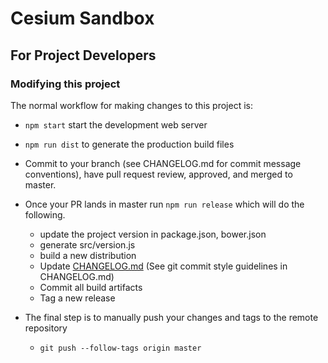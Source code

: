 # Cesium Sandbox

## For Project Developers

### Modifying this project

The normal workflow for making changes to this project is:

  * `npm start` start the development web server
  
  * `npm run dist`  to generate the production build files

  * Commit to your branch (see CHANGELOG.md for commit message conventions), 
    have pull request review, approved, and merged to master.
    
  * Once your PR lands in master run `npm run release` which will do the following. 
    * update the project version in package.json, bower.json
    * generate src/version.js
    * build a new distribution
    * Update [CHANGELOG.md](./CHANGELOG.md) (See git commit style guidelines in CHANGELOG.md)
    * Commit all build artifacts
    * Tag a new release
    
  * The final step is to manually push your changes and tags to the remote repository
    * `git push --follow-tags origin master`
